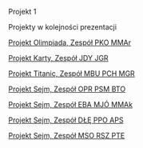 Projekt 1

Projekty w kolejności prezentacji

[Projekt Olimpiada, Zespół PKO MMAr](https://rawgithub.com/pbiecek/TechnikiWizualizacjiDanych/master/MINI_2016/Projekty/Projekt01/faza_final/ostatniMazurKostrzewa.html)

[Projekt Karty, Zespół JDY JGR](https://rawgithub.com/pbiecek/TechnikiWizualizacjiDanych/master/MINI_2016/Projekty/Projekt01/faza_final/grzybowskij_dyszynskij.html)

[Projekt Titanic, Zespół MBU PCH MGR](https://rawgithub.com/pbiecek/TechnikiWizualizacjiDanych/master/MINI_2016/Projekty/Projekt01/faza_final/Projekt1_Bukowski_Chmiel_Grotek.html)

[Projekt Sejm, Zespół OPR PSM BTO](https://rawgithub.com/pbiecek/TechnikiWizualizacjiDanych/master/MINI_2016/Projekty/Projekt01/faza_final/faza2TopolskiSmudaPrzypasniak.html)

[Projekt Sejm, Zespół EBA MJÓ MMAk](https://rawgithub.com/pbiecek/TechnikiWizualizacjiDanych/master/MINI_2016/Projekty/Projekt01/faza_final/BaranowskaJozwikMazurek/BaranowskaJozwikMazurek.html)

[Projekt Sejm, Zespół DŁĘ PPO APS](https://rawgit.com/pbiecek/TechnikiWizualizacjiDanych/master/MINI_2016/Projekty/Projekt01/faza_final/LepickaPopiolekPszczolkowska_proj1.html)

[Projekt Sejm, Zespół MSO RSZ PTE](https://github.com/pbiecek/TechnikiWizualizacjiDanych/blob/master/MINI_2016/Projekty/Projekt01/faza_final/sobczakm_szczekutekr_tenderendap/Prezentacja.pptx)
